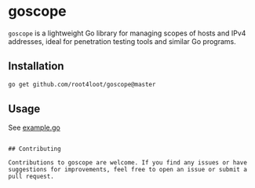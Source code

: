 # goscope

`goscope` is a lightweight Go library for managing scopes of hosts and IPv4 addresses, ideal for penetration testing tools and similar Go programs.

## Installation

```bash
go get github.com/root4loot/goscope@master
```

## Usage

See [example.go](https://github.com/root4loot/goscope/blob/main/examples/example.go)

```

## Contributing

Contributions to goscope are welcome. If you find any issues or have suggestions for improvements, feel free to open an issue or submit a pull request.